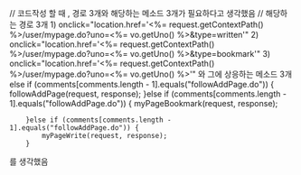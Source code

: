 
// 코드작성 할 때 , 경로 3개와 해당하는 메소드 3개가 필요하다고 생각했음
// 해당하는 경로 3개 
		1) onclick="location.href='<%= request.getContextPath() %>/user/mypage.do?uno=<%= vo.getUno() %>&type=written'"
   		2) onclick="location.href='<%= request.getContextPath() %>/user/mypage.do?uno=<%= vo.getUno() %>&type=bookmark'"
      		3) onclick="location.href='<%= request.getContextPath() %>/user/mypage.do?uno=<%= vo.getUno() %>'"
와 그에 상응하는 메소드 3개 
else if (comments[comments.length - 1].equals("followAddPage.do")) {
			followAddPage(request, response);
		}else if (comments[comments.length - 1].equals("followAddPage.do")) {
			myPageBookmark(request, response);

		}else if (comments[comments.length - 1].equals("followAddPage.do")) {
			myPageWrite(request, response);
		}
  를 생각했음
